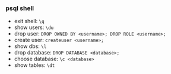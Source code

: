 ### psql shell
- exit shell: `\q`
- show users: `\du`
- drop user: `DROP OWNED BY <username>; DROP ROLE <username>;`
- create user: `createuser <username>;`
- show dbs: `\l`
- drop database: `DROP DATABASE <database>;`
- choose database: `\c <database>`
- show tables: `\dt`